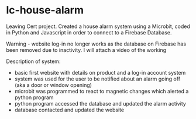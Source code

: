 # lc-house-alarm

Leaving Cert project.
Created a house alarm system using a Microbit, coded in Python and Javascript in order to connect to a Firebase Database.

Warning - website log-in no longer works as the database on Firebase has been removed due to inactivity. I will attach a video of the working 


Description of system:
- basic first website with details on product and a log-in account system
- system was used for the user to be notified about an alarm going off (aka a door or window opening)
- microbit was programmed to react to magnetic changes which alerted a python program
- python program accessed the database and updated the alarm activity
- database contacted and updated the website
